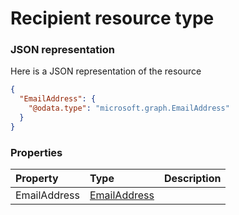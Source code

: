 # Recipient resource type



### JSON representation

Here is a JSON representation of the resource

<!-- {
  "blockType": "resource",
  "optionalProperties": [

  ],
  "@odata.type": "microsoft.graph.Recipient"
}-->

```json
{
  "EmailAddress": {
    "@odata.type": "microsoft.graph.EmailAddress"
  }
}

```
### Properties
| Property	   | Type	|Description|
|:---------------|:--------|:----------|
|EmailAddress|[EmailAddress](emailaddress.md)||

<!-- uuid: 3d750d82-06fc-41c8-a514-f26d93fccb70
2015-10-16 10:08:03 UTC -->
<!-- {
  "type": "#page.annotation",
  "description": "Recipient resource",
  "keywords": "",
  "section": "documentation",
  "tocPath": ""
}-->